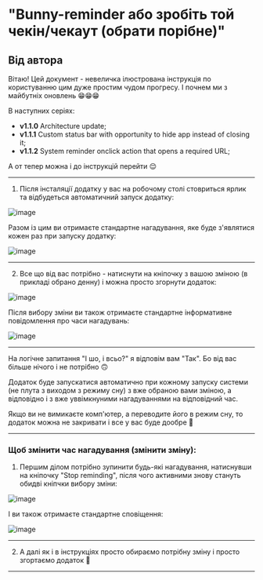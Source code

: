 # "Bunny-reminder або зробіть той чекін/чекаут (обрати порібне)"
## Від автора
Вітаю! 
Цей документ - невеличка ілюстрована інструкція по користуванню цим дуже простим чудом прогресу.
І почнем ми з майбутніх оновлень 😁😁😁

В наступних серіях: 
 - **v1.1.0** Architecture update;
 - **v1.1.1** Custom status bar with opportunity to hide app instead of closing it;
 - **v1.1.2** System reminder onclick action that opens a required URL;

А от тепер можна і до інструкцій перейти 😌
____ 
1) Після інсталяції додатку у вас на робочому столі стовриться ярлик та відбудеться автоматичний запуск додатку: 

![image](https://github.com/ohiienko-r/bunny-reminder-electron_app-/assets/109099364/2a1e5b87-0998-4b68-9b7d-ea29a6d0f3ca)


Разом із цим ви отримаєте стандартне нагадування, яке буде з'являтися кожен раз при запуску додатку: 

![image](https://github.com/ohiienko-r/bunny-reminder-electron_app-/assets/109099364/581e0fb9-b5d8-404d-a708-6d23ccf94328)
____

2) Все що від вас потрібно - натиснути на кніпочку з вашою зміною (в прикладі обрано денну) і можна просто згорнути додаток:

![image](https://github.com/ohiienko-r/bunny-reminder-electron_app-/assets/109099364/b705fbf3-11da-44a6-9200-5e418b3321f2)


Після вибору зміни ви також отримаєте стандартне інформативне повідомлення про часи нагадувань: 

![image](https://github.com/ohiienko-r/bunny-reminder-electron_app-/assets/109099364/ad674458-0b01-462d-b1a7-7c6428aa4627)

____

На логічне запитання "І шо, і всьо?" я відповім вам "Так". Бо від вас більше нічого і не потрібно 🙃 

Додаток буде запускатися автоматично при кожному запуску системи (не плута з виходом з режиму сну) з вже обраною вами зміною, а відповідно і з вже уввімкнуними нагадуваннями на відповідний час. 

Якщо ви не вимикаєте комп'ютер, а переводите його в режим сну, то додаток можна не закривати і все у вас буде дообре 🥰
____
### Щоб змінити час нагадування (змінити зміну): 

1) Першим ділом потрібно зупинити будь-які нагадування, натиснувши на кніпочку "Stop reminding", після чого активними знову стануть обидві кніпчки вибору зміни:

![image](https://github.com/ohiienko-r/bunny-reminder-electron_app-/assets/109099364/58424e06-b032-4480-8eb3-1ca8781ade5a)

І ви також отримаєте стандартне сповіщення: 

![image](https://github.com/ohiienko-r/bunny-reminder-electron_app-/assets/109099364/9e51b594-401d-4508-9a5e-a1bb2106e6bb)
____
2) А далі як і в інструкціях просто обираємо потрібну зміну і просто згортаємо додаток 🙂
____


